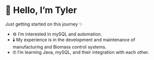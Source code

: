# 👋 Hello, I’m Tyler
Just getting started on this journey ✨
- ⚙️ I’m interested in mySQL and automation.
- 🕯️ My experience is in the development and maintenance of manufacturing and Biomass control systems.
- 🤓 I’m learning Java, mySQL, and their integration with each other.

<!---
tylerjlivermore/tylerjlivermore is a ✨ special ✨ repository because its `README.md` (this file) appears on your GitHub profile.
You can click the Preview link to take a look at your changes.
--->
